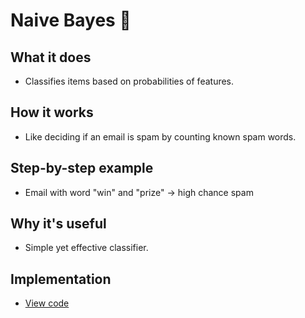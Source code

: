 # Naive Bayes 📨

## What it does
- Classifies items based on probabilities of features.

## How it works
- Like deciding if an email is spam by counting known spam words.

## Step-by-step example
- Email with word "win" and "prize" → high chance spam

## Why it's useful
- Simple yet effective classifier.

## Implementation
- [View code](../algorithms/naive_bayes.py)

